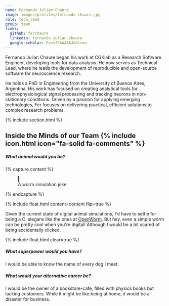 ```yaml
---
name: Fernando Julian Chaure
image: images/profiles/fernando-chaure.jpg
role: tech_lead
group: team
links:
  github: ferchaure
  linkedin: fernando-julian-chaure
  google-scholar: Pvxv7FAAAAAJ&hl=en
---
```


Fernando Julian Chaure began his work at CGKlab as a Research Software Engineer, developing tools for data analysis. He now serves as Technical Lead, where he leads the development of reproducible and open-source software for neuroscience research.

He holds a PhD in Engineering from the University of Buenos Aires, Argentina. His work has focused on creating analytical tools for electrophysiological signal processing and tracking neurons in non-stationary conditions. Driven by a passion for applying emerging technologies, Fer focuses on delivering practical, efficient solutions to complex research problems.

{% include section.html %}

##  Inside the Minds of our Team {% include icon.html icon="fa-solid fa-comments" %}

##### What animal would you be?


{% capture content %}


<style>
    canvas {
        width:100px;
        height:100px;
        border: 1px solid black;
    }
</style>
<figure>
<canvas id="wormCanvas" width="100" height="100"></canvas>
<script src="/_scripts/worm.js"></script>
  <figcaption>A worm simulation joke</figcaption>
</figure>

{% endcapture %}

{%
  include float.html
  content=content
  flip=true
%}

Given the current state of digital animal simulations, I'd have to settle for being a C. elegans like the ones at [OpenWorm](openworm.org). But hey, even a simple worm can be pretty cool when you're digital! Although I would be a bit scared of being accidentally clicked.

{% include float.html clear=true %}


##### What superpower would you have?

I would be able to know the name of every dog I meet.

##### What would your alternative career be?

I would be the owner of a bookstore-cafe, filled with physics books but lacking customers. While it might be like being at home, it would be a disaster for business.
